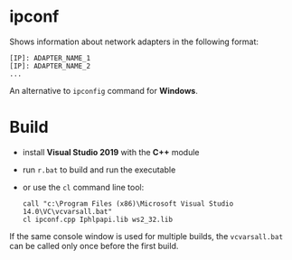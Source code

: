 # ipconf

Shows information about network adapters in the following format:

```
[IP]: ADAPTER_NAME_1
[IP]: ADAPTER_NAME_2
...
```

An alternative to `ipconfig` command for **Windows**.

# Build
- install **Visual Studio 2019** with the **C++** module
- run `r.bat` to build and run the executable
- or use the `cl` command line tool:

      call "c:\Program Files (x86)\Microsoft Visual Studio 14.0\VC\vcvarsall.bat"
      cl ipconf.cpp Iphlpapi.lib ws2_32.lib

If the same console window is used for multiple builds, the `vcvarsall.bat` can be called only once before the first build.
